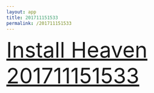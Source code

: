 ```yaml
---
layout: app
title: 201711151533
permalink: /201711151533
---
```

<div class="pure-g">
    <div class="pure-u-1-1" style="font-size: 4em">
        <a class="pure-button-primary" href="itms-services://?action=download-manifest&url=https%3A%2F%2Flitsungyisigono.github.io%2FTestScript%2Fmanifests%2F201711151533.plist"><i class="fa fa-download" aria-hidden="true"></i>Install Heaven 201711151533</a>
    </div>
</div>